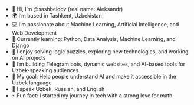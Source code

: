 - 👋 Hi, I’m @sashbeloov (real name: Aleksandr)
- 🌍 I’m based in Tashkent, Uzbekistan
- 💻 I’m passionate about Machine Learning, Artificial Intelligence, and Web Development
- 🌱 Currently learning: Python, Data Analysis, Machine Learning, and Django
- 🧠 I enjoy solving logic puzzles, exploring new technologies, and working on AI projects
- 🚀 I’m building Telegram bots, dynamic websites, and AI-based tools for Uzbek-speaking audiences
- 🎯 My goal: Help people understand AI and make it accessible in the Uzbek language
- 💬 I speak Uzbek, Russian, and English
- ⚡ Fun fact: I started my journey in tech with a strong love for math

